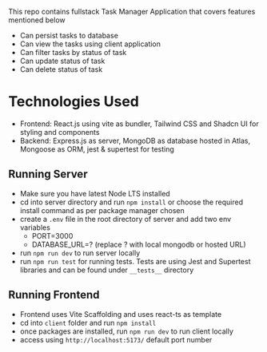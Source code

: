 This repo contains fullstack Task Manager Application that covers features mentioned below

- Can persist tasks to database
- Can view the tasks using client application
- Can filter tasks by status of task
- Can update status of task
- Can delete status of task

# Technologies Used

- Frontend: React.js using vite as bundler, Tailwind CSS and Shadcn UI for styling and components
- Backend: Express.js as server, MongoDB as database hosted in Atlas, Mongoose as ORM, jest & supertest for testing

## Running Server

- Make sure you have latest Node LTS installed
- cd into server directory and run `npm install` or choose the required install command as per package manager chosen
- create a `.env` file in the root directory of server and add two env variables
  - PORT=3000
  - DATABASE_URL=? (replace ? with local mongodb or hosted URL)
- run `npm run dev` to run server locally
- run `npm run test` for running tests. Tests are using Jest and Supertest libraries and can be found under `__tests__` directory

## Running Frontend

- Frontend uses Vite Scaffolding and uses react-ts as template
- cd into `client` folder and run `npm install`
- once packages are installed, run `npm run dev` to run client locally
- access using `http://localhost:5173/` default port number
